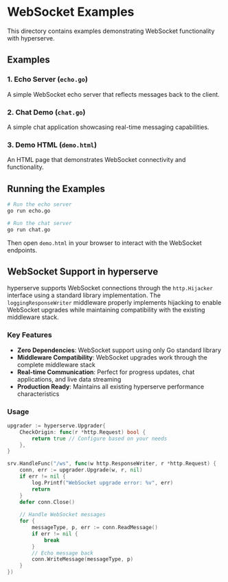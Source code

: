 # WebSocket Examples

This directory contains examples demonstrating WebSocket functionality with hyperserve.

## Examples

### 1. Echo Server (`echo.go`)
A simple WebSocket echo server that reflects messages back to the client.

### 2. Chat Demo (`chat.go`)
A simple chat application showcasing real-time messaging capabilities.

### 3. Demo HTML (`demo.html`)
An HTML page that demonstrates WebSocket connectivity and functionality.

## Running the Examples

```bash
# Run the echo server
go run echo.go

# Run the chat server
go run chat.go
```

Then open `demo.html` in your browser to interact with the WebSocket endpoints.

## WebSocket Support in hyperserve

hyperserve supports WebSocket connections through the `http.Hijacker` interface using a standard library implementation. The `loggingResponseWriter` middleware properly implements hijacking to enable WebSocket upgrades while maintaining compatibility with the existing middleware stack.

### Key Features

- **Zero Dependencies**: WebSocket support using only Go standard library
- **Middleware Compatibility**: WebSocket upgrades work through the complete middleware stack
- **Real-time Communication**: Perfect for progress updates, chat applications, and live data streaming
- **Production Ready**: Maintains all existing hyperserve performance characteristics

### Usage

```go
upgrader := hyperserve.Upgrader{
    CheckOrigin: func(r *http.Request) bool {
        return true // Configure based on your needs
    },
}

srv.HandleFunc("/ws", func(w http.ResponseWriter, r *http.Request) {
    conn, err := upgrader.Upgrade(w, r, nil)
    if err != nil {
        log.Printf("WebSocket upgrade error: %v", err)
        return
    }
    defer conn.Close()
    
    // Handle WebSocket messages
    for {
        messageType, p, err := conn.ReadMessage()
        if err != nil {
            break
        }
        // Echo message back
        conn.WriteMessage(messageType, p)
    }
})
```